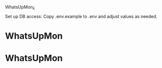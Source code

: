 WhatsUpMon¿

Set up DB access:
Copy .env.example to .env and adjust values as needed.
# WhatsUpMon
# WhatsUpMon
